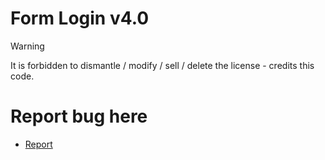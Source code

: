 # Form Login v4.0

> [!WARNING] 
> It is forbidden to dismantle / modify / sell / delete the license - credits this code.

# Report bug here
 - [Report](https://github.com/MagicReincarnation/Form-login_byhirutshuji/issues/1#issue-comment-box)
